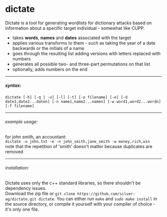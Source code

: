 # dictate

Dictate is a tool for generating wordlists for dictionary attacks based on information about a specific target individual - somewhat like CUPP.  
- takes **words**, **names** and **dates** associated with the target  
- applies various transforms to them - such as taking the year of a date backwards or the initials of a name  
- goes through the resulting list adding versions with letters replaced with numbers  
- generates all possible two- and three-part permutations on that list  
- optionally, adds numbers on the end  

---

##### syntax:
```
dictate [-h] [-q | -v] [-l] [-t] [-o filename] [-e] [-d date1,date2...daten] [-n name1,name2...namen] [-w word1,word2...wordn] [-f filename]
```
---
###### example usage:  
for john smith, an accountant:  
`dictate -o john.txt -e -n john_smith,jane_smith -w money,rich,win`  
note that the repetition of 'smith' doesn't matter because duplicates are removed  

---
###### installation:
Dictate uses only the c++ standard libraries, so there shouldn't be dependency issues.  
Download the zip file or `git clone https://github.com/silver-ag/dictate.git dictate`. You can either run `make` and `sudo make install` in the source directory, or compile it yourself with your compiler of choice - it's only one file.
